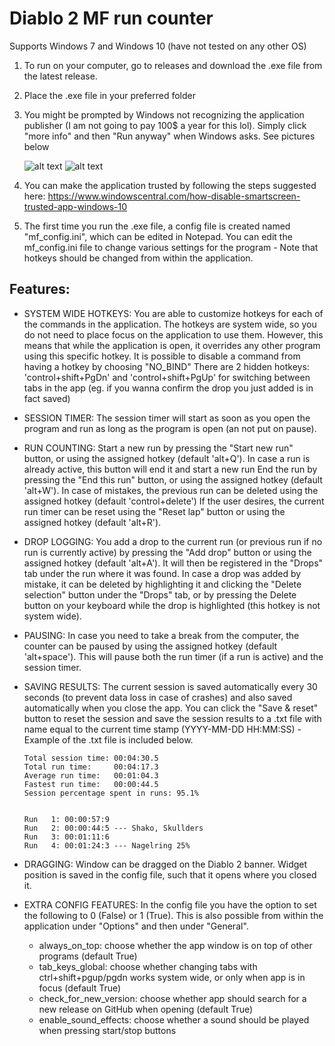 # Diablo 2 MF run counter
Supports Windows 7 and Windows 10 (have not tested on any other OS)

1) To run on your computer, go to releases and download the .exe file from the latest release. 
2) Place the .exe file in your preferred folder
3) You might be prompted by Windows not recognizing the application publisher (I am not going to pay 100$ a year for this lol). Simply click "more info" and then "Run anyway" when Windows asks. See pictures below
    
    ![alt text](https://github.com/oskros/MF_counter_releases/blob/master/Unrecognized1.png?raw=true)
    ![alt text](https://github.com/oskros/MF_counter_releases/blob/master/Unrecognized2.png?raw=true)
4) You can make the application trusted by following the steps suggested here: https://www.windowscentral.com/how-disable-smartscreen-trusted-app-windows-10
5) The first time you run the .exe file, a config file is created named "mf_config.ini", which can be edited in Notepad. You can edit the mf_config.ini file to change various settings for the program - Note that hotkeys should be changed from within the application. 

## Features:
- SYSTEM WIDE HOTKEYS: You are able to customize hotkeys for each of the commands in the application. The hotkeys are system wide, so 
                       you do not need to place focus on the application to use them. However, this means that while the application 
                       is open, it overrides any other program using this specific hotkey.
                       It is possible to disable a command from having a hotkey by choosing "NO_BIND"
                       There are 2 hidden hotkeys: 'control+shift+PgDn' and 'control+shift+PgUp' for switching between tabs in the app (eg. if you wanna confirm the drop you just added is in fact saved)
- SESSION TIMER: The session timer will start as soon as you open the program and run as long as the program is open (an not put on pause).
- RUN COUNTING: Start a new run by pressing the "Start new run" button, or using the assigned hotkey (default 'alt+Q'). In case a run is already active, this button will end it and start a new run
                End the run by pressing the "End this run" button, or using the assigned hotkey (default 'alt+W').
                In case of mistakes, the previous run can be deleted using the assigned hotkey (default 'control+delete')
                If the user desires, the current run timer can be reset using the "Reset lap" button or using the assigned hotkey
                (default 'alt+R').
- DROP LOGGING: You add a drop to the current run (or previous run if no run is currently active) by pressing the "Add drop" button or
                using the assigned hotkey (default 'alt+A'). It will then be registered in the "Drops" tab under the run where it was
                found.
                In case a drop was added by mistake, it can be deleted by highlighting it and clicking the "Delete selection" button
                under the "Drops" tab, or by pressing the Delete button on your keyboard while the drop is highlighted (this hotkey is
                not system wide).
- PAUSING: In case you need to take a break from the computer, the counter can be paused by using the assigned hotkey 
           (default 'alt+space'). This will pause both the run timer (if a run is active) and the session timer.
- SAVING RESULTS: The current session is saved automatically every 30 seconds (to prevent data loss in case of crashes) and also saved automatically when you close the app. You can click the "Save & reset" button to reset the session and save the session results to a .txt file with name equal to the current time stamp (YYYY-MM-DD HH:MM:SS) - Example of the .txt file is included below. 
                  
      Total session time: 00:04:30.5
      Total run time:     00:04:17.3
      Average run time:   00:01:04.3
      Fastest run time:   00:00:44.5
      Session percentage spent in runs: 95.1%
      
      
      Run   1: 00:00:57:9
      Run   2: 00:00:44:5 --- Shako, Skullders
      Run   3: 00:01:11:6 
      Run   4: 00:01:24:3 --- Nagelring 25%
                  
- DRAGGING: Window can be dragged on the Diablo 2 banner. Widget position is saved in the config file, such that it opens
            where you closed it.
- EXTRA CONFIG FEATURES: In the config file you have the option to set the following to 0 (False) or 1 (True).
                         This is also possible from within the application under "Options" and then under "General".
   - always_on_top: choose whether the app window is on top of other programs (default True)
   - tab_keys_global: choose whether changing tabs with ctrl+shift+pgup/pgdn works system wide, or only when app is in focus 
     (default True)
   - check_for_new_version: choose whether app should search for a new release on GitHub when opening (default True)
   - enable_sound_effects: choose whether a sound should be played when pressing start/stop buttons
